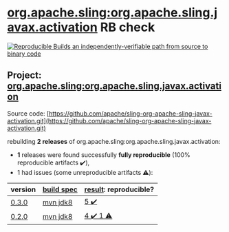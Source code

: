 [org.apache.sling:org.apache.sling.javax.activation](https://search.maven.org/artifact/org.apache.sling/org.apache.sling.javax.activation/) RB check
=======

[![Reproducible Builds](https://reproducible-builds.org/images/logos/rb.svg) an independently-verifiable path from source to binary code](https://reproducible-builds.org/)

## Project: [org.apache.sling:org.apache.sling.javax.activation](https://search.maven.org/artifact/org.apache.sling/org.apache.sling.javax.activation/)

Source code: [https://github.com/apache/sling-org-apache-sling-javax-activation.git](https://github.com/apache/sling-org-apache-sling-javax-activation.git)

rebuilding **2 releases** of org.apache.sling:org.apache.sling.javax.activation:
- **1** releases were found successfully **fully reproducible** (100% reproducible artifacts :heavy_check_mark:),
- 1 had issues (some unreproducible artifacts :warning:):

| version | [build spec](BUILDSPEC.md) | [result](https://reproducible-builds.org/docs/jvm/): reproducible? |
| -- | --------- | ------ |
| [0.3.0](https://search.maven.org/artifact/org.apache.sling/org.apache.sling.javax.activation/0.3.0/pom) | [mvn jdk8](org.apache.sling.javax.activation-0.3.0.buildspec) | [5 :heavy_check_mark: ](org.apache.sling.javax.activation-0.3.0.buildcompare) |
| [0.2.0](https://search.maven.org/artifact/org.apache.sling/org.apache.sling.javax.activation/0.2.0/pom) | [mvn jdk8](org.apache.sling.javax.activation-0.2.0.buildspec) | [4 :heavy_check_mark:  1 :warning:](org.apache.sling.javax.activation-0.2.0.buildcompare) |
